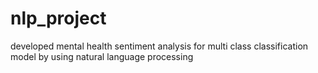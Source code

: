 # nlp_project
developed mental health sentiment analysis for multi class classification model by using natural language processing 
